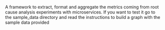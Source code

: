 A framework to extract, format and aggregate the metrics coming from root cause analysis experiments with microservices.
If you want to test it go to the sample_data directory and read the instructions to build a graph with the sample data provided